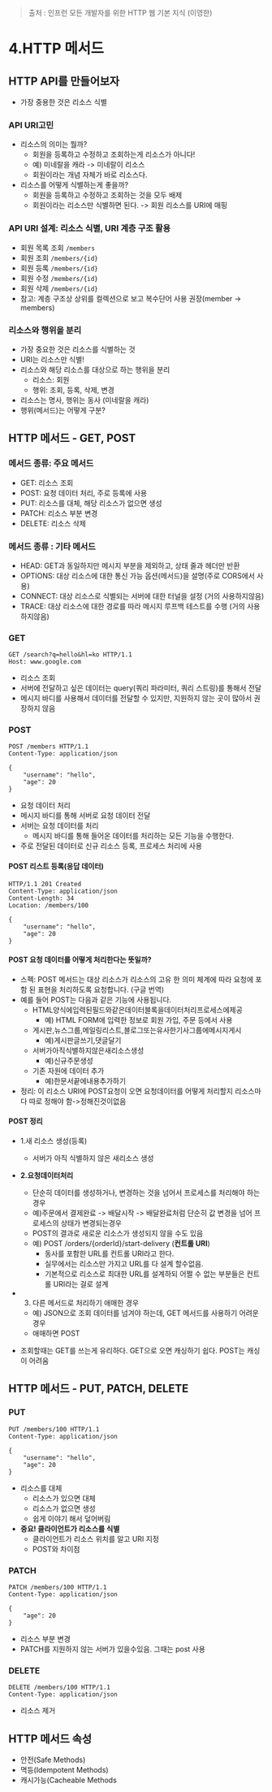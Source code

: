 > 출처 : 인프런 모든 개발자를 위한 HTTP 웹 기본 지식 (이영한)

# 4.HTTP 메서드
## HTTP API를 만들어보자
- 가장 중용한 것은 리소스 식별

### API URI고민

- 리소스의 의미는 뭘까?
  * 회원을 등록하고 수정하고 조회하는게 리소스가 아니다!
  * 예) 미네랄을 캐라 -> 미네랄이 리소스
  * 회원이라는 개념 자체가 바로 리소스다. 
- 리소스를 어떻게 식별하는게 좋을까?
  * 회원을 등록하고 수정하고 조회하는 것을 모두 배제
  * 회원이라는 리소스만 식별하면 된다. -> 회원 리소스를 URI에 매핑

### API URI 설계: 리소스 식별, URI 계층 구조 활용
- 회원 목록 조회 `/members`
- 회원 조회 `/members/{id}`
- 회원 등록 `/members/{id}`
- 회원 수정 `/members/{id}`
- 회원 삭제 `/members/{id}`
- 참고: 계층 구조상 상위를 컬렉션으로 보고 복수단어 사용 권장(member -> members)

### 리소스와 행위을 분리 
- 가장 중요한 것은 리소스를 식별하는 것
- URI는 리소스만 식별!
- 리소스와 해당 리소스를 대상으로 하는 행위을 분리
  * 리소스: 회원
  * 행위: 조회, 등록, 삭제, 변경
- 리소스는 명사, 행위는 동사 (미네랄을 캐라) 
- 행위(메서드)는 어떻게 구분?

## HTTP 메서드 - GET, POST
### 메서드 종류: 주요 메서드
- GET: 리소스 조회
- POST: 요청 데이터 처리, 주로 등록에 사용 
- PUT: 리소스를 대체, 해당 리소스가 없으면 생성 
- PATCH: 리소스 부분 변경
- DELETE: 리소스 삭제

### 메서드 종류 : 기타 메서드
- HEAD: GET과 동일하지만 메시지 부분을 제외하고, 상태 줄과 헤더만 반환 
- OPTIONS: 대상 리소스에 대한 통신 가능 옵션(메서드)을 설명(주로 CORS에서 사용) 
- CONNECT: 대상 리소스로 식별되는 서버에 대한 터널을 설정 (거의 사용하지않음)
- TRACE: 대상 리소스에 대한 경로를 따라 메시지 루프백 테스트를 수행 (거의 사용하지않음)

### GET
```http request
GET /search?q=hello&hl=ko HTTP/1.1
Host: www.google.com

```
- 리소스 조회
- 서버에 전달하고 싶은 데이터는 query(쿼리 파라미터, 쿼리 스트링)를 통해서 전달
- 메시지 바디를 사용해서 데이터를 전달할 수 있지만, 지원하지 않는 곳이 많아서 권장하지 않음

### POST
```http request
POST /members HTTP/1.1
Content-Type: application/json

{
    "username": "hello",
    "age": 20
}
```
- 요청 데이터 처리
- 메시지 바디를 통해 서버로 요청 데이터 전달
- 서버는 요청 데이터를 처리
  * 메시지 바디를 통해 들어온 데이터를 처리하는 모든 기능을 수행한다.
- 주로 전달된 데이터로 신규 리소스 등록, 프로세스 처리에 사용

#### POST 리스트 등록(응답 데이터)
```http request
HTTP/1.1 201 Created
Content-Type: application/json
Content-Length: 34
Location: /members/100

{
    "username": "hello",
    "age": 20
}
```

#### POST 요청 데이터를 어떻게 처리한다는 뜻일까?
- 스펙: POST 메서드는 대상 리소스가 리소스의 고유 한 의미 체계에 따라 요청에 포함 된 표현을 처리하도록 요청합니다. (구글 번역) 
- 예를 들어 POST는 다음과 같은 기능에 사용됩니다.
  * HTML양식에입력된필드와같은데이터블록을데이터처리프로세스에제공 
    + 예) HTML FORM에 입력한 정보로 회원 가입, 주문 등에서 사용
  * 게시판,뉴스그룹,메일링리스트,블로그또는유사한기사그룹에메시지게시 
    + 예)게시판글쓰기,댓글달기
  * 서버가아직식별하지않은새리소스생성
    + 예)신규주문생성
  * 기존 자원에 데이터 추가
    + 예)한문서끝에내용추가하기
- 정리: 이 리소스 URI에 POST요청이 오면 요청데이터를 어떻게 처리할지 리소스마다 따로 정해야 함->정해진것이없음

#### POST 정리

- 1.새 리소스 생성(등록)
  * 서버가 아직 식별하지 않은 새리소스 생성
- **2.요청데이터처리**
  * 단순히 데이터를 생성하거나, 변경하는 것을 넘어서 프로세스를 처리해야 하는 경우
  * 예)주문에서 결제완료 -> 배달시작 -> 배달완료처럼 단순히 값 변경을 넘어 프로세스의 상태가 변경되는경우
  * POST의 결과로 새로운 리소스가 생성되지 않을 수도 있음
  * 예) POST /orders/{orderId}/start-delivery (**컨트롤 URI**)
    + 동사를 포함한 URL를 컨트롤 URI라고 한다.
    + 실무에서는 리소스만 가지고 URL를 다 설계 할수없음. 
    + 기본적으로 리소스로 최대한 URL를 설계하되 어쩔 수 없는 부분들은 컨트롤 URI라는 걸로 설계
- 3. 다른 메서드로 처리하기 애매한 경우
  * 예) JSON으로 조회 데이터를 넘겨야 하는데, GET 메서드를 사용하기 어려운 경우
  * 애매하면 POST

- 조회할때는 GET를 쓰는게 유리하다. GET으로 오면 캐싱하기 쉽다. POST는 캐싱이 어려움

## HTTP 메서드 - PUT, PATCH, DELETE
### PUT
```http request
PUT /members/100 HTTP/1.1
Content-Type: application/json

{
    "username": "hello",
    "age": 20
}
```
- 리소스를 대체
  * 리소스가 있으면 대체
  * 리소스가 없으면 생성
  * 쉽게 이야기 해서 덮어버림
- **중요! 클라이언트가 리소스를 식별**
  * 클라이언트가 리소스 위치를 알고 URI 지정
  * POST와 차이점

### PATCH
```http request
PATCH /members/100 HTTP/1.1
Content-Type: application/json

{
    "age": 20
}
```
- 리소스 부분 변경
- PATCH를 지원하지 않는 서버가 있을수있음. 그때는 post 사용

### DELETE
```http request
DELETE /members/100 HTTP/1.1
Content-Type: application/json

```
- 리소스 제거

## HTTP 메서드 속성
- 안전(Safe Methods) 
- 멱등(Idempotent Methods) 
- 캐시가능(Cacheable Methods


